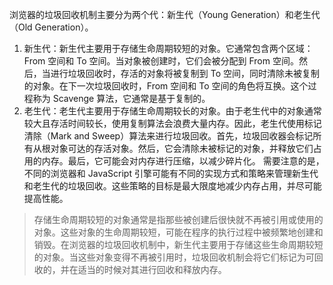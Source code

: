 浏览器的垃圾回收机制主要分为两个代：新生代（Young Generation）和老生代（Old Generation）。

1.  新生代：新生代主要用于存储生命周期较短的对象。它通常包含两个区域：From 空间和 To 空间。当对象被创建时，它们会被分配到 From 空间。然后，当进行垃圾回收时，存活的对象将被复制到 To 空间，同时清除未被复制的对象。在下一次垃圾回收时，From 空间和 To 空间的角色将互换。这个过程称为 Scavenge 算法，它通常是基于复制的。
2.  老生代：老生代主要用于存储生命周期较长的对象。由于老生代中的对象通常较大且存活时间较长，使用复制算法会浪费大量内存。因此，老生代使用标记清除（Mark and Sweep）算法来进行垃圾回收。首先，垃圾回收器会标记所有从根对象可达的存活对象。然后，它会清除未被标记的对象，并释放它们占用的内存。最后，它可能会对内存进行压缩，以减少碎片化。
    需要注意的是，不同的浏览器和 JavaScript 引擎可能有不同的实现方式和策略来管理新生代和老生代的垃圾回收。这些策略的目标是最大限度地减少内存占用，并尽可能提高性能。

> 存储生命周期较短的对象通常是指那些被创建后很快就不再被引用或使用的对象。这些对象的生命周期较短，可能在程序的执行过程中被频繁地创建和销毁。在浏览器的垃圾回收机制中，新生代主要用于存储这些生命周期较短的对象。当这些对象变得不再被引用时，垃圾回收机制会将它们标记为可回收的，并在适当的时候对其进行回收和释放内存。
